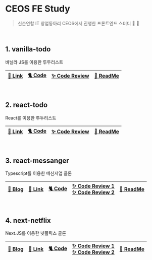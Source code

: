 # CEOS FE Study
> 신촌연합 IT 창업동아리 CEOS에서 진행한 프론트엔드 스터디 💙 📖

<br>

## 1. vanilla-todo
바닐라 JS를 이용한 투두리스트

|[🔗 Link](http://vanilla-todo-16th.vercel.app/)|[🐈 Code](https://github.com/seondal/vanilla-todo-16th)|[✨ Code Review](https://github.com/CEOS-Developers/vanilla-todo-16th/pull/2)|[📜 ReadMe](https://suave-lilac-075.notion.site/vanilla-todo-7f72d5b5261e499cac7569b8dce99629)|
|-|-|-|-|

<br>

## 2. react-todo
React를 이용한 투두리스트

|[🔗 Link](http://react-todo-16th-87m9.vercel.app/)|[🐈 Code](https://github.com/seondal/react-todo-16th)|[✨ Code Review](https://github.com/CEOS-Developers/react-todo-16th/pull/7)|[📜 ReadMe](https://suave-lilac-075.notion.site/react-todo-7afae220dc7c4a80b887744e9f781601)|
|-|-|-|-|

<br>

## 3. react-messanger
Typescript를 이용한 메신저앱 클론

|[📝 Blog](https://velog.io/@seondal/React-%EC%99%80-Typescript-%EC%9D%B4%EC%9A%A9%ED%95%98%EC%97%AC-%EC%B9%B4%EC%B9%B4%EC%98%A4%ED%86%A1-%ED%81%B4%EB%A1%A0%EC%BD%94%EB%94%A9)|[🔗 Link]()|[🐈 Code](https://github.com/seondal/react-messanger-16th)|[✨ Code Review 1](https://github.com/CEOS-Developers/react-messenger-16th/pull/11)<br>[✨ Code Review 2](https://github.com/CEOS-Developers/react-messenger-16th/pull/20)|[📜 ReadMe](https://suave-lilac-075.notion.site/react-messanger-74ad0471b9784241be887965b75c2c8c)|
|-|-|-|-|-|



<br>

## 4. next-netflix
Next.JS를 이용한 넷플릭스 클론

|[📝 Blog](https://velog.io/@seondal/Next.js-%EB%A1%9C-%EB%84%B7%ED%94%8C%EB%A6%AD%EC%8A%A4-%ED%81%B4%EB%A1%A0%EC%BD%94%EB%94%A9)|[🔗 Link](https://next-netflix-16th-ten.vercel.app)|[🐈 Code](https://github.com/seondal/next-netflix-16th)|[✨ Code Review 1](https://github.com/CEOS-Developers/next-netflix-16th/pull/7)<br>[✨ Code Review 2](https://github.com/CEOS-Developers/next-netflix-16th/pull/14)|[📜 ReadMe](https://suave-lilac-075.notion.site/next-netflix-52371a924d484703a3bab18bd1177d2c)|
|-|-|-|-|-|
